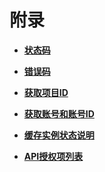# 附录<a name="dcs-zh-api-180423050"></a>

-   **[状态码](状态码.md)**  

-   **[错误码](错误码.md)**  

-   **[获取项目ID](获取项目ID.md)**  

-   **[获取账号和账号ID](获取账号和账号ID.md)**  

-   **[缓存实例状态说明](缓存实例状态说明.md)**  

-   **[API授权项列表](API授权项列表.md)**  


